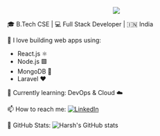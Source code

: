 <p align="center">
  <img src="https://readme-typing-svg.demolab.com/?lines=Hi+👋,+I+am+Harsh;Full+Stack+Developer;Love+Laravel+and+React;Open+Source+Contributor;&center=true&width=500&height=50">
</p>


🎓 B.Tech CSE | 💻 Full Stack Developer | 🇮🇳 India

🚀 I love building web apps using:
- React.js ⚛️
- Node.js 🟩
- MongoDB 🍃
- Laravel ❤️

🌱 Currently learning: DevOps & Cloud ☁️

📫 How to reach me:
[![LinkedIn](https://img.shields.io/badge/-LinkedIn-blue?logo=linkedin)](https://linkedin.com/in/YOUR-USERNAME)

🔧 GitHub Stats:
![Harsh's GitHub stats](https://github-readme-stats.vercel.app/api?username=YOUR-USERNAME&show_icons=true&theme=radical)
